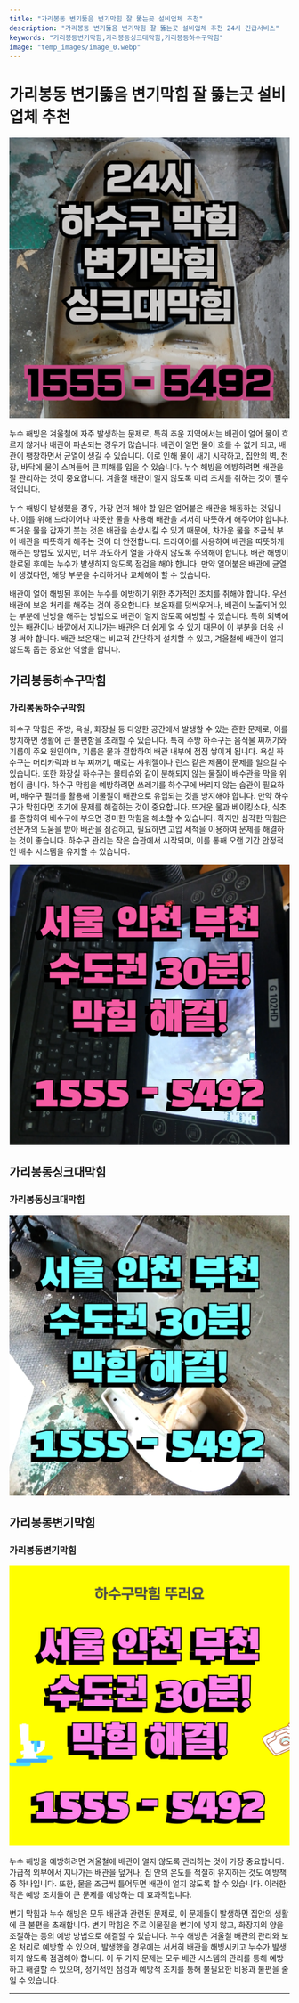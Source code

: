 ```yaml
---
title: "가리봉동 변기뚫음 변기막힘 잘 뚫는곳 설비업체 추천"
description: "가리봉동 변기뚫음 변기막힘 잘 뚫는곳 설비업체 추천 24시 긴급서비스"
keywords: "가리봉동변기막힘,가리봉동싱크대막힘,가리봉동하수구막힘"
image: "temp_images/image_0.webp"
---
```


# 가리봉동 변기뚫음 변기막힘 잘 뚫는곳 설비업체 추천

![가리봉동하수구막힘](temp_images/image_7.webp) 

누수 해빙은 겨울철에 자주 발생하는 문제로, 특히 추운 지역에서는 배관이 얼어 물이 흐르지 않거나 배관이 파손되는 경우가 많습니다. 배관이 얼면 물이 흐를 수 없게 되고, 배관이 팽창하면서 균열이 생길 수 있습니다. 이로 인해 물이 새기 시작하고, 집안의 벽, 천장, 바닥에 물이 스며들어 큰 피해를 입을 수 있습니다. 누수 해빙을 예방하려면 배관을 잘 관리하는 것이 중요합니다. 겨울철 배관이 얼지 않도록 미리 조치를 취하는 것이 필수적입니다.

누수 해빙이 발생했을 경우, 가장 먼저 해야 할 일은 얼어붙은 배관을 해동하는 것입니다. 이를 위해 드라이어나 따뜻한 물을 사용해 배관을 서서히 따뜻하게 해주어야 합니다. 뜨거운 물을 갑자기 붓는 것은 배관을 손상시킬 수 있기 때문에, 차가운 물을 조금씩 부어 배관을 따뜻하게 해주는 것이 더 안전합니다. 드라이어를 사용하여 배관을 따뜻하게 해주는 방법도 있지만, 너무 과도하게 열을 가하지 않도록 주의해야 합니다. 배관 해빙이 완료된 후에는 누수가 발생하지 않도록 점검을 해야 합니다. 만약 얼어붙은 배관에 균열이 생겼다면, 해당 부분을 수리하거나 교체해야 할 수 있습니다.

배관이 얼어 해빙된 후에는 누수를 예방하기 위한 추가적인 조치를 취해야 합니다. 우선 배관에 보온 처리를 해주는 것이 중요합니다. 보온재를 덧씌우거나, 배관이 노출되어 있는 부분에 난방을 해주는 방법으로 배관이 얼지 않도록 예방할 수 있습니다. 특히 외벽에 있는 배관이나 바깥에서 지나가는 배관은 더 쉽게 얼 수 있기 때문에 이 부분을 더욱 신경 써야 합니다. 배관 보온재는 비교적 간단하게 설치할 수 있고, 겨울철에 배관이 얼지 않도록 돕는 중요한 역할을 합니다.


## 가리봉동하수구막힘

### 가리봉동하수구막힘

하수구 막힘은 주방, 욕실, 화장실 등 다양한 공간에서 발생할 수 있는 흔한 문제로, 이를 방치하면 생활에 큰 불편함을 초래할 수 있습니다. 특히 주방 하수구는 음식물 찌꺼기와 기름이 주요 원인이며, 기름은 물과 결합하여 배관 내부에 점점 쌓이게 됩니다. 욕실 하수구는 머리카락과 비누 찌꺼기, 때로는 샤워젤이나 린스 같은 제품이 문제를 일으킬 수 있습니다. 또한 화장실 하수구는 물티슈와 같이 분해되지 않는 물질이 배수관을 막을 위험이 큽니다. 하수구 막힘을 예방하려면 쓰레기를 하수구에 버리지 않는 습관이 필요하며, 배수구 필터를 활용해 이물질이 배관으로 유입되는 것을 방지해야 합니다. 만약 하수구가 막힌다면 초기에 문제를 해결하는 것이 중요합니다. 뜨거운 물과 베이킹소다, 식초를 혼합하여 배수구에 부으면 경미한 막힘을 해소할 수 있습니다. 하지만 심각한 막힘은 전문가의 도움을 받아 배관을 점검하고, 필요하면 고압 세척을 이용하여 문제를 해결하는 것이 좋습니다. 하수구 관리는 작은 습관에서 시작되며, 이를 통해 오랜 기간 안정적인 배수 시스템을 유지할 수 있습니다.

![가리봉동하수구막힘](temp_images/image_6.webp) 



## 가리봉동싱크대막힘

### 가리봉동싱크대막힘

![가리봉동싱크대막힘](temp_images/image_9.webp) 



## 가리봉동변기막힘

### 가리봉동변기막힘

![가리봉동변기막힘](temp_images/image_1.webp) 

  누수 해빙을 예방하려면 겨울철에 배관이 얼지 않도록 관리하는 것이 가장 중요합니다. 가급적 외부에서 지나가는 배관을 덮거나, 집 안의 온도를 적절히 유지하는 것도 예방책 중 하나입니다. 또한, 물을 조금씩 틀어두면 배관이 얼지 않도록 할 수 있습니다. 이러한 작은 예방 조치들이 큰 문제를 예방하는 데 효과적입니다.

변기 막힘과 누수 해빙은 모두 배관과 관련된 문제로, 이 문제들이 발생하면 집안의 생활에 큰 불편을 초래합니다. 변기 막힘은 주로 이물질을 변기에 넣지 않고, 화장지의 양을 조절하는 등의 예방 방법으로 해결할 수 있습니다. 누수 해빙은 겨울철 배관의 관리와 보온 처리로 예방할 수 있으며, 발생했을 경우에는 서서히 배관을 해빙시키고 누수가 발생하지 않도록 점검해야 합니다. 이 두 가지 문제는 모두 배관 시스템의 관리를 통해 예방하고 해결할 수 있으며, 정기적인 점검과 예방적 조치를 통해 불필요한 비용과 불편을 줄일 수 있습니다.

---

